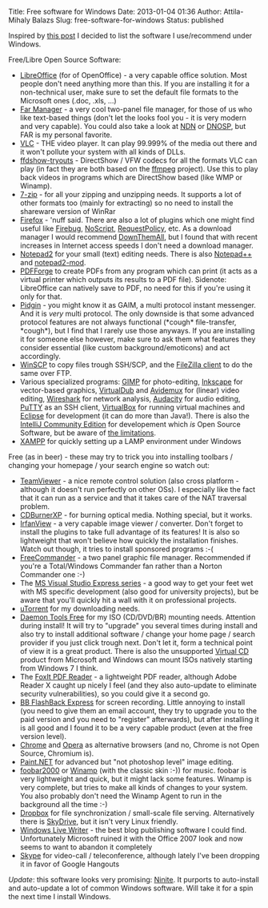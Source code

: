 Title: Free software for Windows
Date: 2013-01-04 01:36
Author: Attila-Mihaly Balazs
Slug: free-software-for-windows
Status: published

Inspired by [this
post](http://alexj.info/2012/11/15/open-source-software-on-windows/) I
decided to list the software I use/recommend under Windows.

Free/Libre Open Source Software:

-   [LibreOffice](http://www.libreoffice.org/) (for of OpenOffice) - a
    very capable office solution. Most people don't need anything more
    than this. If you are installing it for a non-technical user, make
    sure to set the default file formats to the Microsoft ones (.doc,
    .xls, ...)
-   [Far Manager](http://www.farmanager.com/opensource.php) - a very
    cool two-panel file manager, for those of us who like text-based
    things (don't let the looks fool you - it is very modern and very
    capable). You could also take a look at [NDN](http://ndn.muxe.com/)
    or [DNOSP](http://www.dnosp.com/), but FAR is my personal favorite.
-   [VLC](http://www.videolan.org/) - THE video player. It can play
    99.999% of the media out there and it won't pollute your system with
    all kinds of DLLs.
-   [ffdshow-tryouts](http://ffdshow-tryout.sourceforge.net/) -
    DirectShow / VFW codecs for all the formats VLC can play (in fact
    they are both based on the [ffmpeg](http://ffmpeg.org/) project).
    Use this to play back videos in programs which are DirectShow based
    (like WMP or Winamp).
-   [7-zip](http://www.7-zip.org/) - for all your zipping and unzipping
    needs. It supports a lot of other formats too (mainly for
    extracting) so no need to install the shareware version of WinRar
-   [Firefox](http://www.mozilla.org/en-US/firefox/new/) - 'nuff said.
    There are also a lot of plugins which one might find useful like
    [Firebug](https://getfirebug.com/),
    [NoScript](http://noscript.net/),
    [RequestPolicy](https://www.requestpolicy.com/), etc. As a download
    manager I would recommend
    [DownThemAll](https://addons.mozilla.org/en-US/firefox/addon/downthemall/),
    but I found that with recent increases in Internet access speeds I
    don't need a download manager.
-   [Notepad2](http://www.flos-freeware.ch/notepad2.html) for your small
    (text) editing needs. There is also
    [Notepad++](http://notepad-plus-plus.org/) and
    [notepad2-mod](http://xhmikosr.github.com/notepad2-mod/).
-   [PDFForge](http://www.pdfforge.org/) to create PDFs from any program
    which can print (it acts as a virtual printer which outputs its
    results to a PDF file). Sidenote: LibreOffice can natively save to
    PDF, no need for this if you're using it only for that.
-   [Pidgin](http://www.pidgin.im/) - you might know it as GAIM, a multi
    protocol instant messenger. And it is *very* multi protocol. The
    only downside is that some advanced protocol features are not always
    functional (\*cough\* file-transfer, \*cough\*), but I find that I
    rarely use those anyways. If you are installing it for someone else
    however, make sure to ask them what features they consider essential
    (like custom background/emoticons) and act accordingly.
-   [WinSCP](http://winscp.net/eng/index.php) to copy files trough
    SSH/SCP, and the [FileZilla client](http://filezilla-project.org/)
    to do the same over FTP.
-   Various specialized programs: [GIMP](http://www.gimp.org/) for
    photo-editing, [Inkscape](http://inkscape.org/) for vector-based
    graphics, [VirtualDub](http://www.virtualdub.org/) and
    [Avidemux](http://fixounet.free.fr/avidemux/) for (linear) video
    editing, [Wireshark](http://www.wireshark.org/) for network
    analysis, [Audacity](http://audacity.sourceforge.net/) for audio
    editing,
    [PuTTY](http://www.chiark.greenend.org.uk/~sgtatham/putty/download.html)
    as an SSH client, [VirtualBox](https://www.virtualbox.org/) for
    running virtual machines and [Eclipse](http://www.eclipse.org/) for
    development (it can do more than Java!). There is also the [IntelliJ
    Community Edition](http://www.jetbrains.com/idea/free_java_ide.html)
    for developement which *is* Open Source Software, but be aware of
    [the
    limitations](http://www.jetbrains.com/idea/features/editions_comparison_matrix.html).
-   [XAMPP](http://www.apachefriends.org/en/xampp.html) for quickly
    setting up a LAMP environment under Windows

Free (as in beer) - these may try to trick you into installing toolbars
/ changing your homepage / your search engine so watch out:

-   [TeamViewer](http://www.teamviewer.com/) - a nice remote control
    solution (also cross platform - although it doesn't run perfectly on
    other OSs). I especially like the fact that it can run as a service
    and that it takes care of the NAT traversal problem.
-   [CDBurnerXP](http://cdburnerxp.se/) - for burning optical media.
    Nothing special, but it works.
-   [IrfanView](http://www.irfanview.com/) - a very capable image viewer
    / converter. Don't forget to install the plugins to take full
    advantage of its features! It is also so lightweight that won't
    believe how quickly the installation finishes. Watch out though, it
    tries to install sponsored programs :-(
-   [FreeCommander](http://www.freecommander.com/) - a two panel graphic
    file manager. Recommended if you're a Total/Windows Commander fan
    rather than a Norton Commander one :-)
-   The [MS Visual Studio Express
    series](http://www.microsoft.com/visualstudio/eng/products/visual-studio-express-products) -
    a good way to get your feet wet with MS specific development (also
    good for university projects), but be aware that you'll quickly hit
    a wall with it on professional projects.
-   [uTorrent](http://www.utorrent.com/) for my downloading needs.
-   [Daemon Tools Free](http://www.daemon-tools.cc/eng/downloads) for my
    ISO (CD/DVD/BR) mounting needs. Attention during install! It will
    try to "upgrade" you several times during install and also try to
    install additional software / change your home page / search
    provider if you just click trough next. Don't let it, form a
    technical point of view it is a great product. There is also the
    unsupported [Virtual
    CD](http://www.softpedia.com/get/CD-DVD-Tools/Virtual-CD-DVD-Rom/Virtual-CDROM-Control-Panel.shtml)
    product from Microsoft and Windows can mount ISOs natively starting
    from Windows 7 I think.
-   The [FoxIt PDF
    Reader](http://www.foxitsoftware.com/downloads/index.php) - a
    lightweight PDF reader, although Adobe Reader X caught up nicely I
    feel (and they also auto-update to eliminate security
    vulnerabilities), so you could give it a second go.
-   [BB FlashBack Express](http://www.bbsoftware.co.uk/bbflashback.aspx)
    for screen recording. Little annoying to install (you need to give
    them an email account, they try to upgrade you to the paid version
    and you need to "register" afterwards), but after installing it is
    all good and I found it to be a very capable product (even at the
    free version level).
-   [Chrome](https://www.google.com/intl/en/chrome/browser/) and
    [Opera](http://www.opera.com/) as alternative browsers (and no,
    Chrome is not Open Source, Chromium is).
-   [Paint.NET](http://www.getpaint.net/) for advanced but "not
    photoshop level" image editing.
-   [foobar2000](http://www.foobar2000.org/) or
    [Winamp](http://www.winamp.com/) (with the classic skin :-)) for
    music. foobar is very lightweight and quick, but it might lack some
    features. Winamp is very complete, but tries to make all kinds of
    changes to your system. You also probably don't need the Winamp
    Agent to run in the background all the time :-)
-   [Dropbox](https://www.dropbox.com/) for file synchronization /
    small-scale file serving. Alternatively there is
    [SkyDrive](https://skydrive.live.com/), but it isn't very Linux
    friendly.
-   [Windows Live
    Writer](http://windows.microsoft.com/en-US/windows-live/essentials-other-programs?T1=t4) -
    the best blog publishing software I could find. Unfortunately
    Microsoft ruined it with the Office 2007 look and now seems to want
    to abandon it completely
-   [Skype](http://www.skype.com/) for video-call / teleconference,
    although lately I've been dropping it in favor of Google Hangouts

*Update*: this software looks very promising:
[Ninite](http://ninite.com/). It purports to auto-install and
auto-update a lot of common Windows software. Will take it for a spin
the next time I install Windows.
